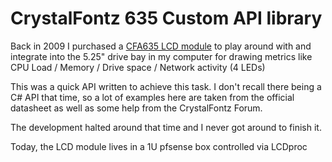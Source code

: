 CrystalFontz 635 Custom API library
===================================

Back in 2009 I purchased a [CFA635 LCD module](https://www.crystalfontz.com/product/cfa635tfeku-character-display-20x4-usb-lcd) to play around
with and integrate into the 5.25" drive bay in my computer for drawing metrics like CPU Load / Memory / Drive space / Network activity (4 LEDs)

This was a quick API written to achieve this task. I don't recall there being a C# API that time, so a lot of examples here are taken from
the official datasheet as well as some help from the CrystalFontz Forum.

The development halted around that time and I never got around to finish it.

Today, the LCD module lives in a 1U pfsense box controlled via LCDproc